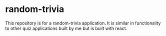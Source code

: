 # random-trivia
This repository is for a random-trivia application. It is similar in functionality to other quiz applications built by me but is built with react.
